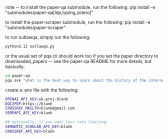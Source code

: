 note -- to install the paper-qa submodule, run the following:
pip install -e "submodules/paper-qa[ldp,typing,zotero]"

to install the paper-scraper submodule, run the following:
pip install -e "submodules/paper-scraper"

to run outlawqa, simply run the following:

```bash
python3.12 outlawqa.py
```

or the usual set of pqa cli should work too if you set the paper directory to downloaded_papers -- see the paper-qa README for more details, but basically:

```bash
cd paper-qa
pqa ask "what is the best way to learn about the history of the internet?"
```

create a .env file with the following:

```bash
OPENAI_API_KEY=sk-proj-blank
DOI2PDF=https://blank
CROSSREF_MAILTO=blank@gmail.com
SERPAPI_API_KEY=blank

## optionally, if you want less rate limiting:
SEMANTIC_SCHOLAR_API_KEY=blank
CROSSREF_API_KEY=blank
```
